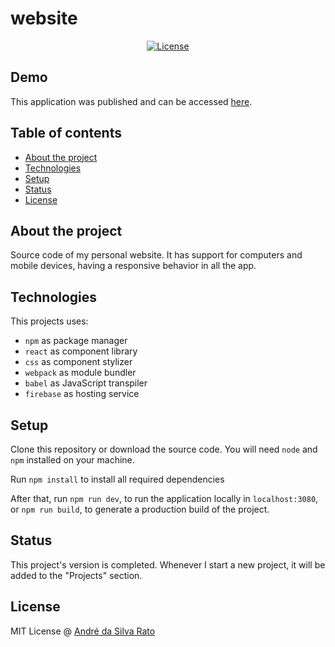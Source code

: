 # website

<div align="center">

[![License](https://img.shields.io/badge/license-MIT-blue)](/LICENSE.md)

</div>

## Demo

This application was published and can be accessed [here](https://asrato-website.web.app/).

## Table of contents

  - [About the project](#about-the-project)
  - [Technologies](#technologies)
  - [Setup](#setup)
  - [Status](#status)
  - [License](#license)

## About the project

Source code of my personal website. It has support for computers and mobile devices, having a responsive behavior in all the app.

## Technologies
This projects uses:
* `npm` as package manager
* `react` as component library
* `css` as component stylizer
* `webpack` as module bundler
* `babel` as JavaScript transpiler
* `firebase` as hosting service

## Setup

Clone this repository or download the source code. You will need `node` and `npm` installed on your machine.

Run `npm install` to install all required dependencies

After that, run `npm run dev`, to run the application locally in `localhost:3080`, or `npm run build`, to generate a production build of the project.

## Status

This project's version is completed. Whenever I start a new project, it will be added to the "Projects" section.

## License
MIT License @ [André da Silva Rato](https://github.com/asrato)